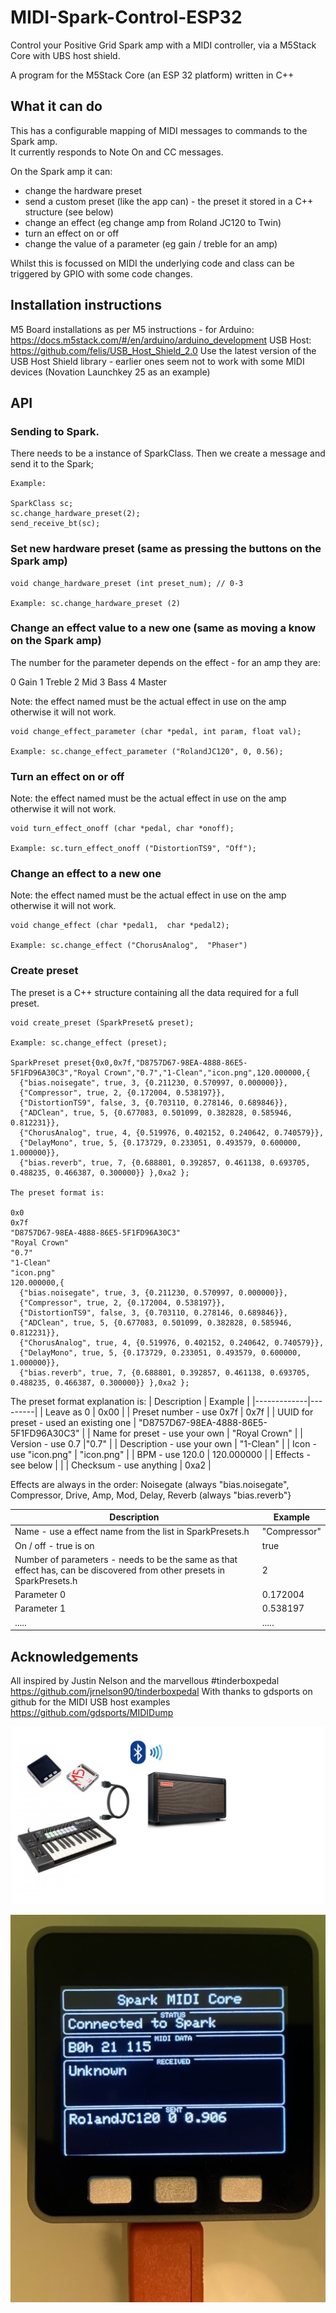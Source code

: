 # MIDI-Spark-Control-ESP32

Control your Positive Grid Spark amp with a MIDI controller, via a M5Stack Core with UBS host shield.

A program for the M5Stack Core (an ESP 32 platform) written in C++

## What it can do

This has a configurable mapping of MIDI messages to commands to the Spark amp.  
It currently responds to Note On and CC messages.  

On the Spark amp it can:
- change the hardware preset
- send a custom preset (like the app can) - the preset it stored in a C++ structure (see below)
- change an effect (eg change amp from Roland JC120 to Twin)
- turn an effect on or off
- change the value of a parameter (eg gain / treble for an amp)

Whilst this is focussed on MIDI the underlying code and class can be triggered by GPIO with some code changes.

## Installation instructions

M5 Board installations as per M5 instructions - for Arduino: https://docs.m5stack.com/#/en/arduino/arduino_development
USB Host: https://github.com/felis/USB_Host_Shield_2.0
Use the latest version of the USB Host Shield library - earlier ones seem not to work with some MIDI devices (Novation Launchkey 25 as an example)

## API

### Sending to Spark.

There needs to be a instance of SparkClass.
Then we create a message and send it to the Spark;

```
Example:

SparkClass sc;
sc.change_hardware_preset(2); 
send_receive_bt(sc);

```

### Set new hardware preset (same as pressing the buttons on the Spark amp)
```
void change_hardware_preset (int preset_num); // 0-3
      
Example: sc.change_hardware_preset (2)
```      

### Change an effect value to a new one (same as moving a know on the Spark amp)
The number for the parameter depends on the effect - for an amp they are:

0 Gain
1 Treble
2 Mid
3 Bass
4 Master

Note: the effect named must be the actual effect in use on the amp otherwise it will not work.

```
void change_effect_parameter (char *pedal, int param, float val);

Example: sc.change_effect_parameter ("RolandJC120", 0, 0.56);
```

### Turn an effect on or off

Note: the effect named must be the actual effect in use on the amp otherwise it will not work.
```
void turn_effect_onoff (char *pedal, char *onoff);

Example: sc.turn_effect_onoff ("DistortionTS9", "Off");
```

### Change an effect to a new one

Note: the effect named must be the actual effect in use on the amp otherwise it will not work.

```
void change_effect (char *pedal1,  char *pedal2);

Example: sc.change_effect ("ChorusAnalog",  "Phaser")
```

### Create preset 

The preset is a C++ structure containing all the data required for a full preset.

```
void create_preset (SparkPreset& preset);

Example: sc.change_effect (preset);

SparkPreset preset{0x0,0x7f,"D8757D67-98EA-4888-86E5-5F1FD96A30C3","Royal Crown","0.7","1-Clean","icon.png",120.000000,{ 
  {"bias.noisegate", true, 3, {0.211230, 0.570997, 0.000000}}, 
  {"Compressor", true, 2, {0.172004, 0.538197}}, 
  {"DistortionTS9", false, 3, {0.703110, 0.278146, 0.689846}}, 
  {"ADClean", true, 5, {0.677083, 0.501099, 0.382828, 0.585946, 0.812231}}, 
  {"ChorusAnalog", true, 4, {0.519976, 0.402152, 0.240642, 0.740579}}, 
  {"DelayMono", true, 5, {0.173729, 0.233051, 0.493579, 0.600000, 1.000000}}, 
  {"bias.reverb", true, 7, {0.688801, 0.392857, 0.461138, 0.693705, 0.488235, 0.466387, 0.300000}} },0xa2 };

The preset format is:

0x0
0x7f
"D8757D67-98EA-4888-86E5-5F1FD96A30C3"
"Royal Crown"
"0.7"
"1-Clean"
"icon.png"
120.000000,{ 
  {"bias.noisegate", true, 3, {0.211230, 0.570997, 0.000000}}, 
  {"Compressor", true, 2, {0.172004, 0.538197}}, 
  {"DistortionTS9", false, 3, {0.703110, 0.278146, 0.689846}}, 
  {"ADClean", true, 5, {0.677083, 0.501099, 0.382828, 0.585946, 0.812231}}, 
  {"ChorusAnalog", true, 4, {0.519976, 0.402152, 0.240642, 0.740579}}, 
  {"DelayMono", true, 5, {0.173729, 0.233051, 0.493579, 0.600000, 1.000000}}, 
  {"bias.reverb", true, 7, {0.688801, 0.392857, 0.461138, 0.693705, 0.488235, 0.466387, 0.300000}} },0xa2 };
```

The preset format explanation is:
| Description | Example |
|-------------|---------|
| Leave as 0 | 0x00 |
| Preset number - use 0x7f | 0x7f |
| UUID for preset - used an existing one | "D8757D67-98EA-4888-86E5-5F1FD96A30C3" |
| Name for preset - use your own | "Royal Crown" |
| Version - use 0.7 |"0.7" |
| Description - use your own | "1-Clean" |
| Icon - use "icon.png" | "icon.png" |
| BPM - use 120.0 | 120.000000 |
| Effects - see below | |
| Checksum - use anything | 0xa2 | 

Effects are always in the order: Noisegate  (always "bias.noisegate", Compressor, Drive, Amp, Mod, Delay, Reverb (always "bias.reverb"}
                                
| Description | Example |
|-------------|---------|
| Name - use a effect name from the list in SparkPresets.h | "Compressor" |
| On / off - true is on | true |
| Number of parameters - needs to be the same as that effect has, can be discovered from other presets in SparkPresets.h | 2 |
| Parameter 0 | 0.172004 |
| Parameter 1 | 0.538197 |
| ..... |  ..... |

## Acknowledgements

All inspired by Justin Nelson and the marvellous #tinderboxpedal https://github.com/jrnelson90/tinderboxpedal
With thanks to gdsports on github for the MIDI USB host examples  https://github.com/gdsports/MIDIDump

![Spark Setups](https://github.com/paulhamsh/MIDI-Spark-Control-ESP32/blob/main/diagrams/SetupM5StackCore.jpg)

![Spark Setups](https://github.com/paulhamsh/MIDI-Spark-Control-ESP32/blob/main/diagrams/Example.jpeg)

